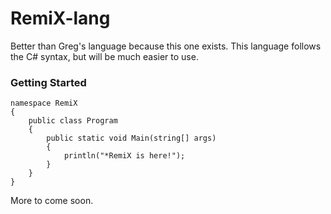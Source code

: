 # RemiX-lang
Better than Greg's language because this one exists.
This language follows the C# syntax, but will be much easier to use.

### Getting Started
```
namespace RemiX
{
    public class Program
    {
        public static void Main(string[] args)
        {
            println("*RemiX is here!");
        }
    }
}
```

More to come soon.
